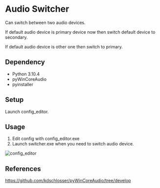 # Audio Switcher
Can switch between two audio devices.

If default audio device is primary device now then 
switch default device to secondary.

If default audio device is other one then switch to primary.
## Dependency
- Python 3.10.4
- pyWinCoreAudio
- pyinstaller

## Setup
Launch config_editor.

## Usage
1. Edit config with config_editor.exe
2. Launch switcher.exe when you need to switch audio device.

![config_editor](https://user-images.githubusercontent.com/76194982/166134247-3f3bdb60-4a53-492b-ad7d-5ff805d0eb85.png)


## References
https://github.com/kdschlosser/pyWinCoreAudio/tree/develop